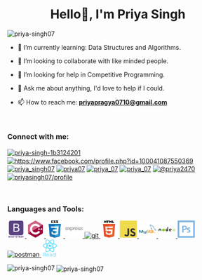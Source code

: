 <h1 align="center">Hello👋, I'm Priya Singh</h1>
<p align="left"> <img src="https://komarev.com/ghpvc/?username=priya-singh07&label=Profile%20views&color=0e75b6&style=flat" alt="priya-singh07" /> </p>

- 🌱 I’m currently learning: Data Structures and Algorithms.

- 👯 I’m looking to collaborate with like minded people.

- 🤝 I’m looking for help in Competitive Programming.

- 💬 Ask me about anything, I'd love to help if I could.

- 📫 How to reach me: **priyapragya0710@gmail.com**
 <br>

<h3 align="left">Connect with me:</h3>
<p align="left">
<a href="https://linkedin.com/in/priya-singh-1b3124201" target="_blank"><img align="center" src="https://raw.githubusercontent.com/rahuldkjain/github-profile-readme-generator/master/src/images/icons/Social/linked-in-alt.svg" alt="priya-singh-1b3124201" height="30" width="40" /></a>
<a href="https://fb.com/https://www.facebook.com/profile.php?id=100041087550369" target="_blank"><img align="center" src="https://raw.githubusercontent.com/rahuldkjain/github-profile-readme-generator/master/src/images/icons/Social/facebook.svg" alt="https://www.facebook.com/profile.php?id=100041087550369" height="30" width="40" /></a>
<a href="https://www.codechef.com/users/priya_singh07" target="_blank"><img align="center" src="https://cdn.jsdelivr.net/npm/simple-icons@3.1.0/icons/codechef.svg" alt="priya_singh07" height="30" width="40" /></a>
<a href="https://www.hackerrank.com/priya07" target="_blank"><img align="center" src="https://raw.githubusercontent.com/rahuldkjain/github-profile-readme-generator/master/src/images/icons/Social/hackerrank.svg" alt="priya07" height="30" width="40" /></a>
<a href="https://codeforces.com/profile/priya_07" target="_blank"><img align="center" src="https://cdn.jsdelivr.net/npm/simple-icons@3.0.1/icons/codeforces.svg" alt="priya_07" height="30" width="40" /></a>
<a href="https://www.leetcode.com/priya_07" target="_blank"><img align="center" src="https://raw.githubusercontent.com/rahuldkjain/github-profile-readme-generator/master/src/images/icons/Social/leet-code.svg" alt="priya_07" height="30" width="40" /></a>
<a href="https://www.hackerearth.com/@priya2470" target="_blank"><img align="center" src="https://raw.githubusercontent.com/rahuldkjain/github-profile-readme-generator/master/src/images/icons/Social/hackerearth.svg" alt="@priya2470" height="30" width="40" /></a>
<a href="https://auth.geeksforgeeks.org/user/priyasingh07/profile" target="_blank"><img align="center" src="https://raw.githubusercontent.com/rahuldkjain/github-profile-readme-generator/master/src/images/icons/Social/geeks-for-geeks.svg" alt="priyasingh07/profile" height="30" width="40" /></a>
</p>
<br>
<h3 align="left">Languages and Tools:</h3>
<p align="left"> <a href="https://getbootstrap.com" target="_blank"> <img src="https://raw.githubusercontent.com/devicons/devicon/master/icons/bootstrap/bootstrap-plain-wordmark.svg" alt="bootstrap" width="40" height="40"/> </a> <a href="https://www.w3schools.com/cpp/" target="_blank"> <img src="https://raw.githubusercontent.com/devicons/devicon/master/icons/cplusplus/cplusplus-original.svg" alt="cplusplus" width="40" height="40"/> </a> <a href="https://www.w3schools.com/css/" target="_blank"> <img src="https://raw.githubusercontent.com/devicons/devicon/master/icons/css3/css3-original-wordmark.svg" alt="css3" width="40" height="40"/> </a> <a href="https://expressjs.com" target="_blank"> <img src="https://raw.githubusercontent.com/devicons/devicon/master/icons/express/express-original-wordmark.svg" alt="express" width="40" height="40"/> </a> <a href="https://git-scm.com/" target="_blank"> <img src="https://www.vectorlogo.zone/logos/git-scm/git-scm-icon.svg" alt="git" width="40" height="40"/> </a> <a href="https://www.w3.org/html/" target="_blank"> <img src="https://raw.githubusercontent.com/devicons/devicon/master/icons/html5/html5-original-wordmark.svg" alt="html5" width="40" height="40"/> </a> <a href="https://developer.mozilla.org/en-US/docs/Web/JavaScript" target="_blank"> <img src="https://raw.githubusercontent.com/devicons/devicon/master/icons/javascript/javascript-original.svg" alt="javascript" width="40" height="40"/> </a> <a href="https://www.mysql.com/" target="_blank"> <img src="https://raw.githubusercontent.com/devicons/devicon/master/icons/mysql/mysql-original-wordmark.svg" alt="mysql" width="40" height="40"/> </a> <a href="https://nodejs.org" target="_blank"> <img src="https://raw.githubusercontent.com/devicons/devicon/master/icons/nodejs/nodejs-original-wordmark.svg" alt="nodejs" width="40" height="40"/> </a> <a href="https://www.photoshop.com/en" target="_blank"> <img src="https://raw.githubusercontent.com/devicons/devicon/master/icons/photoshop/photoshop-line.svg" alt="photoshop" width="40" height="40"/> </a> <a href="https://postman.com" target="_blank"> <img src="https://www.vectorlogo.zone/logos/getpostman/getpostman-icon.svg" alt="postman" width="40" height="40"/> </a> <a href="https://reactjs.org/" target="_blank"> <img src="https://raw.githubusercontent.com/devicons/devicon/master/icons/react/react-original-wordmark.svg" alt="react" width="40" height="40"/> </a> </p>

<p><img align="left" src="https://github-readme-stats.vercel.app/api/top-langs?username=priya-singh07&show_icons=true&locale=en&layout=compact&title_color=ffffff&icon_color=daf7dc&text_color=daf7dc&bg_color=191919" alt="priya-singh07" /></p>

<p>&nbsp;<img align="center" src="https://github-readme-stats.vercel.app/api?username=priya-singh07&show_icons=true&locale=en&title_color=ffffff&icon_color=daf7dc&text_color=daf7dc&bg_color=191919" alt="priya-singh07" /></p>


































<!-- ### Hey there, I'm Priya Singh



- 🌱 I’m currently learning Data Structures and Algorithms.
- 👯 I’m looking to collaborate with like minded people.
- 🤔 I’m looking for help in Competitive Programming.
- 💬 Ask me about anything, I'd love to help if I could.
- 📫 How to reach me: priyapragya0710@gmail.com -->
<!-- - 😄 Pronouns: ...
- ⚡ Fun fact:  -->
